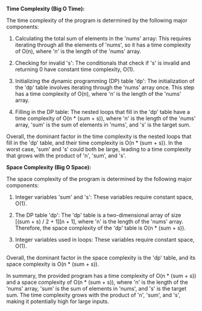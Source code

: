 **Time Complexity (Big O Time):**

The time complexity of the program is determined by the following major components:

1. Calculating the total sum of elements in the 'nums' array: This requires iterating through all the elements of 'nums', so it has a time complexity of O(n), where 'n' is the length of the 'nums' array.

2. Checking for invalid 's': The conditionals that check if 's' is invalid and returning 0 have constant time complexity, O(1).

3. Initializing the dynamic programming (DP) table 'dp': The initialization of the 'dp' table involves iterating through the 'nums' array once. This step has a time complexity of O(n), where 'n' is the length of the 'nums' array.

4. Filling in the DP table: The nested loops that fill in the 'dp' table have a time complexity of O(n * (sum + s)), where 'n' is the length of the 'nums' array, 'sum' is the sum of elements in 'nums', and 's' is the target sum.

Overall, the dominant factor in the time complexity is the nested loops that fill in the 'dp' table, and their time complexity is O(n * (sum + s)). In the worst case, 'sum' and 's' could both be large, leading to a time complexity that grows with the product of 'n', 'sum', and 's'.

**Space Complexity (Big O Space):**

The space complexity of the program is determined by the following major components:

1. Integer variables 'sum' and 's': These variables require constant space, O(1).

2. The DP table 'dp': The 'dp' table is a two-dimensional array of size [(sum + s) / 2 + 1][n + 1], where 'n' is the length of the 'nums' array. Therefore, the space complexity of the 'dp' table is O(n * (sum + s)).

3. Integer variables used in loops: These variables require constant space, O(1).

Overall, the dominant factor in the space complexity is the 'dp' table, and its space complexity is O(n * (sum + s)).

In summary, the provided program has a time complexity of O(n * (sum + s)) and a space complexity of O(n * (sum + s)), where 'n' is the length of the 'nums' array, 'sum' is the sum of elements in 'nums', and 's' is the target sum. The time complexity grows with the product of 'n', 'sum', and 's', making it potentially high for large inputs.
